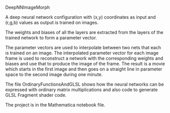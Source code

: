 DeepNNImageMorph

A deep neural network configuration with (x,y) coordinates as input and (r,g,b) values as output is trained on images.

The weights and biases of all the layers are extracted from the layers of the trained network to form a parameter vector.

The parameter vectors are used to interpolate between two nets that each is trained on an image. The interpolated parameter vector for each image frame is used to reconstruct a network with the corresponding weights and biases and use that to produce the image of the frame. The result is a movie which starts in the first image and then goes on a straight line in parameter space to the second image during one minute.

The file OrdinaryFunctionsAndGLSL shows how the neural networks can be expressed with ordinary matrix multiplications and also code to generate GLSL Fragment shader code.

The project is in the Mathematica notebook file.
